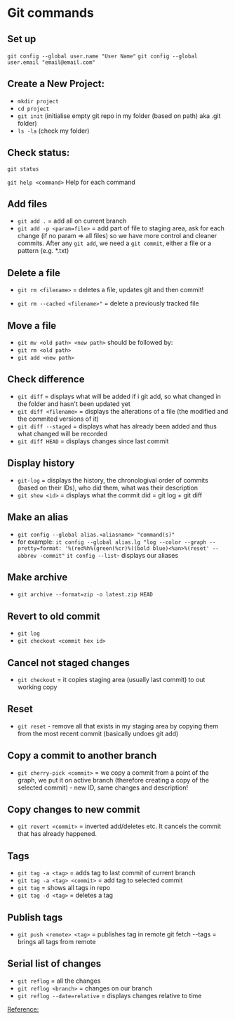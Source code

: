 # Git commands

## Set up

`git config --global user.name "User Name"`
`git config --global user.email "email@email.com"`

## Create a New Project:

- `mkdir project`
- `cd project`
- `git init` (initialise empty git repo in my folder (based on path) aka .git folder)
- `ls -la` (check my folder)

## Check status:

`git status`

`git help <command>` Help for each command

## Add files

- `git add .` = add all on current branch
- `git add -p <param=file>` = add part of file to staging area, ask for each change (if no param => all files) so we have more control and cleaner commits. 
    After any `git add`, we need a `git commit`, either a file or a pattern (e.g. *.txt)

## Delete a file

- `git rm <filename>` = deletes a file, updates git and then commit!

- `git rm --cached <filename>"` = delete a previously tracked file

## Move a file

- `git mv <old path> <new path>` should be followed by:
- `git rm <old path>`
- `git add <new path>`

## Check difference

- `git diff` = displays what will be added if i git add, so what changed in the folder and hasn't been updated yet
- `git diff <filename>` = displays the alterations of a file (the modified and the commited versions of it)
- `git diff --staged` = displays what has already been added and thus what changed will be recorded
- `git diff HEAD` = displays changes since last commit

## Display history

- `git-log` = displays the history, the chronologival order of commits (based on their IDs), who did them, what was their description
- `git show <id>` = displays what the commit did = git log + git diff

## Make an alias

- `git config --global alias.<aliasname> "command(s)"`
- for example:
  `it config --global alias.lg "log --color --graph --pretty=format: '%(red%h%(green(%cr)%((bold blue)<%an>%(reset' --abbrev -commit"`
  `it config --list`- displays our aliases
  
## Make archive

- `git archive --format=zip -o latest.zip HEAD`

## Revert to old commit

- `git log`
- `git checkout <commit hex id>`

## Cancel not staged changes

- `git checkout` = it copies staging area (usually last commit) to out working copy

## Reset
- `git reset` - remove all that exists in my staging area by copying them from the most recent commit (basically undoes git add)

## Copy a commit to another branch

- `git cherry-pick <commit>` = we copy a commit from a point of the graph, we put it on active branch (therefore creating a copy of the selected commit) - new ID, same changes and description!

## Copy changes to new commit

- `git revert <commit>` = inverted add/deletes etc. It cancels the commit that has already happened.

## Tags

-  `git tag -a <tag>` = adds tag to last commit of current branch
-  `git tag -a <tag> <commit>` = add tag to selected commit
-  `git tag` = shows all tags in repo
-  `git tag -d <tag>` = deletes a tag

## Publish tags

- `git push <remote> <tag>` = publishes tag in remote git fetch --tags <remote> = brings all tags from remote

## Serial list of changes
  - `git reflog` = all the changes
  - `git reflog <branch>` = changes on our branch
  - `git reflog --date=relative` = displays changes relative to time

    
[Reference:](https://gist.github.com/ZapDos7/9d2d536da77ad1448ab88511034ca672)
